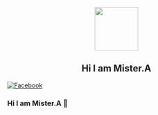 <div id="header" align="center">
  <img src="https://cdn.myportfolio.com/2fcfcb103788251450a8304378dffded/a62c047f-8369-493c-ab14-71ef51bebc55_rw_1200.gif?h=e8c7ce55b326319eaca316cc1e74518f" width="100"/>
</div>
<div align="center">
  <h2>Hi I am Mister.A</h2>
</div>
<div id="badges">
  <a href="/">
    <img src="[https://img.shields.io/badge/LinkedIn-blue?style=for-the-badge&logo=linkedin&logoColor=white](https://e7.pngegg.com/pngimages/670/159/png-clipart-facebook-logo-social-media-facebook-computer-icons-linkedin-logo-facebook-icon-media-internet.png)https://e7.pngegg.com/pngimages/670/159/png-clipart-facebook-logo-social-media-facebook-computer-icons-linkedin-logo-facebook-icon-media-internet.png" alt="Facebook" width"50"/>
  </a>
</div>

### Hi I am Mister.A 👋


